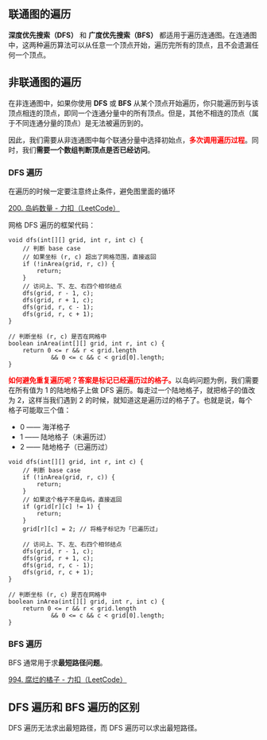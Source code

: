 ## 联通图的遍历

**深度优先搜索（DFS）** 和 **广度优先搜索（BFS）** 都适用于遍历连通图。在连通图中，这两种遍历算法可以从任意一个顶点开始，遍历完所有的顶点，且不会遗漏任何一个顶点。





## 非联通图的遍历

在非连通图中，如果你使用 **DFS** 或 **BFS** 从某个顶点开始遍历，你只能遍历到与该顶点相连的顶点，即同一个连通分量中的所有顶点。但是，其他不相连的顶点（属于不同连通分量的顶点）是无法被遍历到的。

因此，我们需要从非连通图中每个联通分量中选择初始点，<font color="red">**多次调用遍历过程**</font>。同时，我们**需要一个数组判断顶点是否已经访问**。







### DFS 遍历

在遍历的时候一定要注意终止条件，避免图里面的循环

[200. 岛屿数量 - 力扣（LeetCode）](https://leetcode.cn/problems/number-of-islands/solutions/211211/dao-yu-lei-wen-ti-de-tong-yong-jie-fa-dfs-bian-li-/)

网格 DFS 遍历的框架代码：

```
void dfs(int[][] grid, int r, int c) {
    // 判断 base case
    // 如果坐标 (r, c) 超出了网格范围，直接返回
    if (!inArea(grid, r, c)) {
        return;
    }
    // 访问上、下、左、右四个相邻结点
    dfs(grid, r - 1, c);
    dfs(grid, r + 1, c);
    dfs(grid, r, c - 1);
    dfs(grid, r, c + 1);
}

// 判断坐标 (r, c) 是否在网格中
boolean inArea(int[][] grid, int r, int c) {
    return 0 <= r && r < grid.length 
        	&& 0 <= c && c < grid[0].length;
}
```

<font color="red">**如何避免重复遍历呢？答案是标记已经遍历过的格子。**</font>以岛屿问题为例，我们需要在所有值为 1 的陆地格子上做 DFS 遍历。每走过一个陆地格子，就把格子的值改为 2，这样当我们遇到 2 的时候，就知道这是遍历过的格子了。也就是说，每个格子可能取三个值：

- 0 —— 海洋格子
- 1 —— 陆地格子（未遍历过）
- 2 —— 陆地格子（已遍历过）

```
void dfs(int[][] grid, int r, int c) {
    // 判断 base case
    if (!inArea(grid, r, c)) {
        return;
    }
    // 如果这个格子不是岛屿，直接返回
    if (grid[r][c] != 1) {
        return;
    }
    grid[r][c] = 2; // 将格子标记为「已遍历过」
    
    // 访问上、下、左、右四个相邻结点
    dfs(grid, r - 1, c);
    dfs(grid, r + 1, c);
    dfs(grid, r, c - 1);
    dfs(grid, r, c + 1);
}

// 判断坐标 (r, c) 是否在网格中
boolean inArea(int[][] grid, int r, int c) {
    return 0 <= r && r < grid.length 
        	&& 0 <= c && c < grid[0].length;
}
```





### BFS 遍历

BFS 通常用于求**最短路径问题**。

[994. 腐烂的橘子 - 力扣（LeetCode）](https://leetcode.cn/problems/rotting-oranges/solutions/129542/yan-du-you-xian-sou-suo-python3-c-by-z1m/?envType=study-plan-v2&envId=top-100-liked)





## DFS 遍历和 BFS 遍历的区别

DFS 遍历无法求出最短路径，而 DFS 遍历可以求出最短路径。

